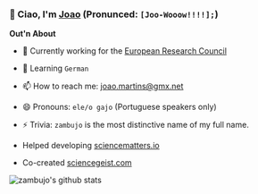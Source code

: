 ### 👋 Ciao, I'm [Joao](https://en.wikipedia.org/wiki/Jo%C3%A3o) (Pronunced: `[Joo-Wooow!!!!];`)

**Out'n About**

- 🔭 Currently working for the [European Research Council](https://erc.europa.eu)
- 🌱 Learning `German`
- 📫 How to reach me: [joao.martins@gmx.net](mailto:joao.martins@gmx.net)
- 😄 Pronouns: `ele/o gajo` (Portuguese speakers only)
- ⚡ Trivia: `zambujo` is the most distinctive name of my full name.

- Helped developing [sciencematters.io](https://github.com/SciMts)
- Co-created [sciencegeist.com](https://www.sciencegeist.com)

![zambujo's github stats](https://github-readme-stats.vercel.app/api?username=zambujo&show_icons=true&hide_border=true)
